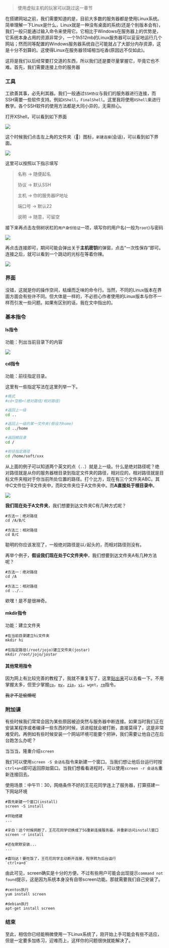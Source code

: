 > 使用虚拟主机的玩家可以跳过这一章节

在搭建网站之前，我们需要知道的是，目前大多数的服务器都是使用Linux系统。简单理解一下Linux是什么，Linux就是一种没有桌面的系统(还是个别版本会有)，我们一般只能通过输入命令来使用它。它相比于Windows在服务器上的优势是，它系统本身占用的资源非常少，一个1h512mb的Linux服务器可以妥妥地运行几个网站；然而同等配置的Windows服务器系统自己可能就占了大部分内存资源，这是十分不划算的。这使得Linux在服务器领域相当吃香(原因远不仅如此)。



这将是我们以后经常要打交道的东西，所以我们还是要尽量掌握它，毕竟它也不难。首先，我们需要连接上你的服务器

### 工具

工欲善其事，必先利其器。我们一般通过`SSH协议`与我们的服务器进行连接，而SSH需要一些软件支持。例如`XShell`，`FinalShell`。这里我将使用`XShell`来进行教学。各个SSH软件的使用方法都是大同小异的，无需担心。

打开XShell，可以看到如下界面

![](https://cdn.exia.xyz/img/imouto/course4/linux1.jpg)

这个时候我们点击左上角的文件夹（📂）图标，`新建连接`(会话)，可以看到如下界面。

![](https://cdn.exia.xyz/img/imouto/course4/linux2.jpg)

这里可以按照以下指示填写

> 名称 -> 随便起名
>
> 协议 -> 默认SSH
>
> 主机 -> 你的服务器IP地址
>
> 端口号 -> 默认22
>
> 说明 -> 随意，可留空

接下来再点击左侧树状栏的`用户身份验证`一项，填写你的用户名(一般为`root`)与密码

![](https://cdn.exia.xyz/img/imouto/course4/linux3.jpg)

再点击连接即可，期间可能会弹出关于**主机密钥**的弹窗，点击“一次性保存”即可。连接之后，就可以看到一个跳动的光标在等着你辣。

![](https://cdn.exia.xyz/img/imouto/course4/linux4.jpg)

### 界面

没错，这就是你的操作空间，枯燥而乏味的命令行。当然，不同的Linux版本在界面方面会有些许不同。但大体是一样的，不必担心作者使用的Linux版本与你不一样而引发一些问题。如果有区别的话，我在文中指出的。



### 基本指令

#### ls指令

功能：列出当前目录下的内容

![](https://cdn.exia.xyz/img/imouto/course4/linux5.jpg)

#### cd指令

功能：前往指定目录。

这里有一些指定写法在这里列举一下。

```bash
#格式
#cd+空格+(绝对路径/相对路径)

#返回上一级
cd ..

#返回上一级的某一文件夹(假设为home)
cd ../home

#返回根目录
cd /

#前往指定路径
cd /home/soft/xxx
```

从上面的例子可以知道两个英文的点（`..`）就是上一级。什么是绝对路径呢？绝对路径就是从你的服务器根目录到指定文件夹的路径，相对应的，相对路径就是目标文件夹相对于你当前所处位置的路径。打个比方，现在有三个文件夹ABC。其中C文件位于B文件夹中，而B文件夹位于A文件夹中。而**A直接处于根目录中**。

![](https://cdn.exia.xyz/img/imouto/course4/cd1.png)

**我们现在处于A文件夹**，我们想要到达文件夹C有几种方式呢？

```shell
#方法一：绝对路径
cd /A/B/C

#方法二：相对路径
cd B/C
```

聪明的你应该发现了，一般绝对路径是以`/`起头的，而相对路径则没有。

再举个例子，**假设我们现在处于C文件夹中**，我们想要到达文件夹A有几种方法呢？

```shell
#方法一：绝对路径
cd /A

#方法二：相对路径
cd ../..
```

欸嘿！是不是很神奇。



#### mkdir指令

功能：建立文件夹

```shell
#在当前目录建立hi文件夹
mkdir hi

#在指定路径(/root/jojo)建立文件夹(jostar)
mkdir /root/jojo/jostar
```



#### 其他常用指令

因为网上有比较完善的教程了，我就不重复写了，这里[贴出来](https://www.runoob.com/linux/linux-command-manual.html)可以去看一下。不用掌握太多，但至少掌握[`cp`](https://www.runoob.com/linux/linux-comm-cp.html)，[`mv`](https://www.runoob.com/linux/linux-comm-mv.html)，[`zip`](https://www.runoob.com/linux/linux-comm-zip.html)，[`vi`](https://www.runoob.com/linux/linux-vim.html)，`wget`，[`rm`](https://www.runoob.com/linux/linux-comm-rm.html)指令。

~~我才不是偷懒呢~~



### 附加课

有些时候我们常常会因为某些原因被迫突然与服务器中断连接。如果当时我们正在安装某程序或者编译一些东西的时候，该进程就会被打断，直接莫得了，这是非常难受的。再例如有些时候安装一个网站环境可能要个把钟，我们需要让他自己在后台跑怎么办呢？

当当当，隆重介绍`screen`

我们可以使用`screen -S 会话名`指令来新建一个窗口。当我们想让他后台运行时按`ctrl+a+d`即可返回原始窗口。当我们想看看进程时，可以使用`screen -r 会话名`重新连接回去。

使用场景：中午11：30，网络条件不好的王花花同学连上了服务器，打算搭建一下网站环境

```shell
#首先新建一个窗口(install)
screen -S install

#开始搭建
...

#牙白！这个时候网断了，王花花同学切换成了5G重新连接服务器，并重新访问install窗口
screen -r install

#还在默默安装...
...

#喜玛达！要吃饭了，王花花同学主动断开连接，程序转为后台运行
`ctrl+a+d`
```

由此可见，screen确实是十分的方便。不过有些用户可能会出现提示`command not found`提示，这是因为系统本身没有自带screen功能。那就需要我们自己安装了。

```shell
#centos执行
yum install screen

#debian执行
apt-get install screen
```



### 结束

至此，相信你已经能稍微使用一下Linux系统了，刚开始上手可能会有些不适应，但是一定要多加练习，迎难而上，这样你的问题很快就能解决了。



